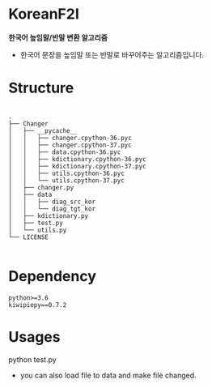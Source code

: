# KoreanF2I
**한국어 높임말/반말 변환 알고리즘**

- 한국어 문장을 높임말 또는 반말로 바꾸어주는 알고리즘입니다. 

# Structure
<pre><code>
.
├── Changer
│   ├── __pycache__
│   │   ├── changer.cpython-36.pyc
│   │   ├── changer.cpython-37.pyc
│   │   ├── data.cpython-36.pyc
│   │   ├── kdictionary.cpython-36.pyc
│   │   ├── kdictionary.cpython-37.pyc
│   │   ├── utils.cpython-36.pyc
│   │   └── utils.cpython-37.pyc
│   ├── changer.py
│   ├── data
│   │   ├── diag_src_kor
│   │   └── diag_tgt_kor
│   ├── kdictionary.py
│   ├── test.py
│   └── utils.py
└── LICENSE

</code></pre>

# Dependency
```
python>=3.6
kiwipiepy==0.7.2
```

# Usages
python test.py

- you can also load file to data and make file changed.
